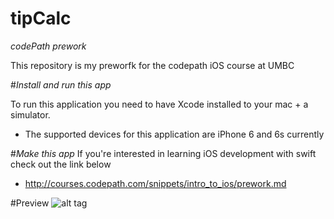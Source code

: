 # tipCalc
*codePath prework*

This repository is my preworfk for the codepath iOS course at UMBC

#*Install and run this app*

To run this application you need to have Xcode installed to your mac + a simulator.
 - The supported devices for this application are iPhone 6 and 6s currently


#*Make this app*
If you're interested in learning iOS development with swift check out the link below

  - http://courses.codepath.com/snippets/intro_to_ios/prework.md
  
  
  
#Preview
![alt tag](https://github.com/RobinsonKameron/tipCalc/blob/master/gifs/tipCalc_Phase2.gif?raw=true)
